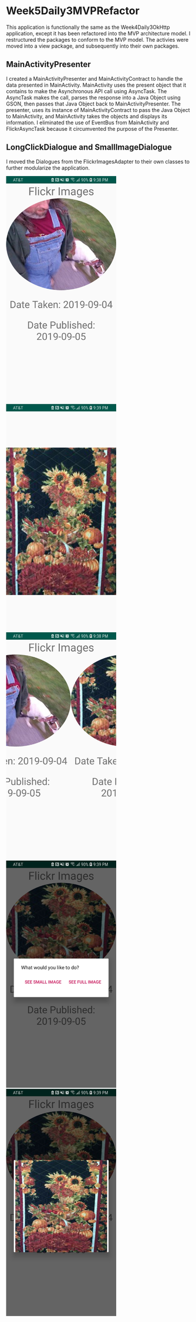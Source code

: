 # Week5Daily3MVPRefactor

This application is functionally the same as the Week4Daily3OkHttp application, except it has been refactored into the MVP architecture model. I restructured the packages to conform to the MVP model. The activies were moved into a view package, and subsequently into their own packages.

## MainActivityPresenter
I created a MainActivityPresenter and MainActivityContract to handle the data presented in MainActivity. MainActivity uses the present object that it contains to make the Asynchronous API call using AsyncTask. The AsyncTask makes the call, parses the response into a Java Object using GSON, then passes that Java Object back to MainActivityPresenter. The presenter, uses its instance of MainActivityContract to pass the Java Object to MainActivity, and MainActivity takes the objects and displays its information. I eliminated the use of EventBus from MainActivity and FlickrAsyncTask because it circumvented the purpose of the Presenter. 

## LongClickDialogue and SmallImageDialogue
I moved the Dialogues from the FlickrImagesAdapter to their own classes to further modularize the application.

<img src= "https://github.com/josecatalasan/Week4Daily3OkHttp/blob/master/main.jpg?raw=true" width=300>
<img src= "https://github.com/josecatalasan/Week4Daily3OkHttp/blob/master/fullimage.jpg?raw=true" width=300>
<img src= "https://github.com/josecatalasan/Week4Daily3OkHttp/blob/master/mainSroll.jpg?raw=true" width=300>
<img src= "https://github.com/josecatalasan/Week4Daily3OkHttp/blob/master/dialog.jpg?raw=true" width=300>
<img src= "https://github.com/josecatalasan/Week4Daily3OkHttp/blob/master/smallimage.jpg?raw=true" width=300>
